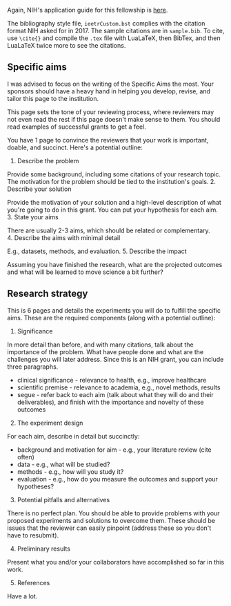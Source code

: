 Again, NIH's application guide for this fellowship is [here](https://grants.nih.gov/grants/how-to-apply-application-guide/forms-d/fellowship-forms-d.pdf).

The bibliography style file, `ieetrCustom.bst` complies with the citation format NIH asked for in 2017. The sample citations are in `sample.bib`. To cite, use `\cite{}` and compile the `.tex` file with LuaLaTeX, then BibTex, and then LuaLaTeX twice more to see the citations.

## Specific aims

I was advised to focus on the writing of the Specific Aims the most. Your sponsors should have a heavy hand in helping you develop, revise, and tailor this page to the institution.

This page sets the tone of your reviewing process, where reviewers may not even read the rest if this page doesn't make sense to them. You should read examples of successful grants to get a feel.

You have 1 page to convince the reviewers that your work is important, doable, and succinct. Here's a potential outline:

1. Describe the problem

  Provide some background, including some citations of your research topic. The motivation for the problem should be tied to the institution's goals.
2. Describe your solution

  Provide the motivation of your solution and a high-level description of what you're going to do in this grant. You can put your hypothesis for each aim.
3. State your aims

  There are usually 2-3 aims, which should be related or complementary.  
4. Describe the aims with minimal detail

  E.g., datasets, methods, and evaluation.
5. Describe the impact

  Assuming you have finished the research, what are the projected outcomes and what will be learned to move science a bit further?



## Research strategy

This is 6 pages and details the experiments you will do to fulfill the specific aims. These are the required components (along with a potential outline):

1. Significance

  In more detail than before, and with many citations, talk about the importance of the problem. What have people done and what are the challenges you will later address. Since this is an NIH grant, you can include three paragraphs.
  + clinical significance - relevance to health, e.g., improve healthcare
  + scientific premise - relevance to academia, e.g., novel methods, results
  + segue - refer back to each aim (talk about what they will do and their deliverables), and finish with the importance and novelty of these outcomes


2. The experiment design

  For each aim, describe in detail but succinctly:
  + background and motivation for aim - e.g., your literature review (cite often)
  + data - e.g., what will be studied?
  + methods - e.g., how will you study it?
  + evaluation - e.g., how do you measure the outcomes and support your hypotheses?


3. Potential pitfalls and alternatives

  There is no perfect plan. You should be able to provide problems with your proposed experiments and solutions to overcome them. These should be issues that the reviewer can easily pinpoint (address these so you don't have to resubmit).

4. Preliminary results

  Present what you and/or your collaborators have accomplished so far in this work.

5. References

  Have a lot.
